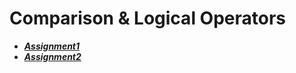 # Comparison & Logical Operators

- ***[Assignment1](./assignment1/)***
- ***[Assignment2](./assignment2/)***
